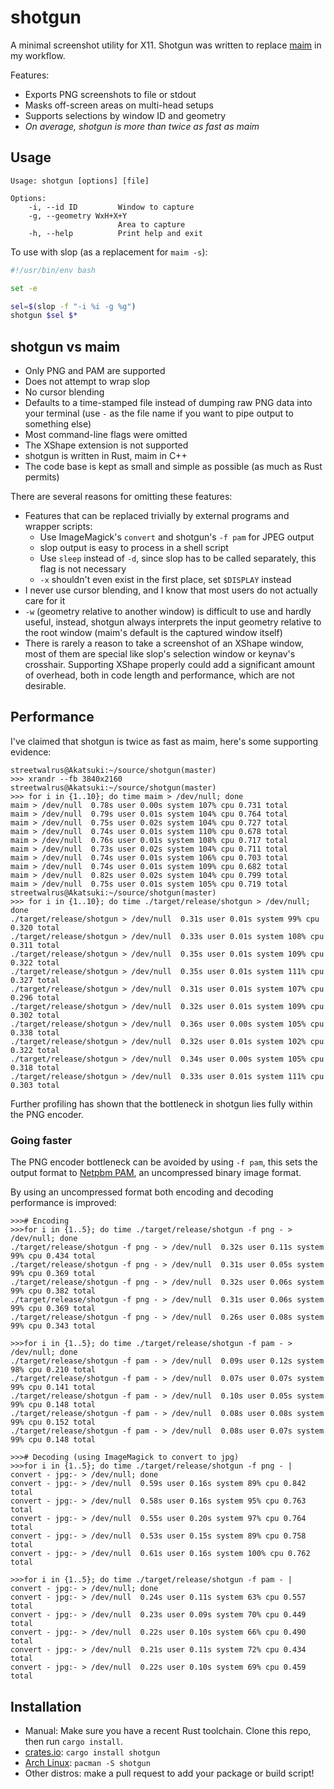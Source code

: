 # shotgun

A minimal screenshot utility for X11. Shotgun was written to replace
[maim](https://github.com/naelstrof/maim) in my workflow.

Features:
- Exports PNG screenshots to file or stdout
- Masks off-screen areas on multi-head setups
- Supports selections by window ID and geometry
- *On average, shotgun is more than twice as fast as maim*

## Usage

```
Usage: shotgun [options] [file]

Options:
    -i, --id ID         Window to capture
    -g, --geometry WxH+X+Y
                        Area to capture
    -h, --help          Print help and exit
```

To use with slop (as a replacement for `maim -s`):
```bash
#!/usr/bin/env bash

set -e

sel=$(slop -f "-i %i -g %g")
shotgun $sel $*
```

## shotgun vs maim

- Only PNG and PAM are supported
- Does not attempt to wrap slop
- No cursor blending
- Defaults to a time-stamped file instead of dumping raw PNG data into your
  terminal (use `-` as the file name if you want to pipe output to something
  else)
- Most command-line flags were omitted
- The XShape extension is not supported
- shotgun is written in Rust, maim in C++
- The code base is kept as small and simple as possible (as much as Rust
  permits)

There are several reasons for omitting these features:
- Features that can be replaced trivially by external programs and wrapper
  scripts:
  - Use ImageMagick's `convert` and shotgun's `-f pam` for JPEG output
  - slop output is easy to process in a shell script
  - Use `sleep` instead of `-d`, since slop has to be called separately, this
    flag is not necessary
  - `-x` shouldn't even exist in the first place, set `$DISPLAY` instead
- I never use cursor blending, and I know that most users do not actually care
  for it
- `-w` (geometry relative to another window) is difficult to use and hardly
  useful, instead, shotgun always interprets the input geometry relative to the
  root window (maim's default is the captured window itself)
- There is rarely a reason to take a screenshot of an XShape window, most of
  them are special like slop's selection window or keynav's crosshair.
  Supporting XShape properly could add a significant amount of overhead, both in
  code length and performance, which are not desirable.

## Performance

I've claimed that shotgun is twice as fast as maim, here's some supporting
evidence:

```
streetwalrus@Akatsuki:~/source/shotgun(master)
>>> xrandr --fb 3840x2160
streetwalrus@Akatsuki:~/source/shotgun(master)
>>> for i in {1..10}; do time maim > /dev/null; done
maim > /dev/null  0.78s user 0.00s system 107% cpu 0.731 total
maim > /dev/null  0.79s user 0.01s system 104% cpu 0.764 total
maim > /dev/null  0.75s user 0.02s system 104% cpu 0.727 total
maim > /dev/null  0.74s user 0.01s system 110% cpu 0.678 total
maim > /dev/null  0.76s user 0.01s system 108% cpu 0.717 total
maim > /dev/null  0.73s user 0.02s system 104% cpu 0.711 total
maim > /dev/null  0.74s user 0.01s system 106% cpu 0.703 total
maim > /dev/null  0.74s user 0.01s system 109% cpu 0.682 total
maim > /dev/null  0.82s user 0.02s system 104% cpu 0.799 total
maim > /dev/null  0.75s user 0.01s system 105% cpu 0.719 total
streetwalrus@Akatsuki:~/source/shotgun(master)
>>> for i in {1..10}; do time ./target/release/shotgun > /dev/null; done
./target/release/shotgun > /dev/null  0.31s user 0.01s system 99% cpu 0.320 total
./target/release/shotgun > /dev/null  0.33s user 0.01s system 108% cpu 0.311 total
./target/release/shotgun > /dev/null  0.35s user 0.01s system 109% cpu 0.322 total
./target/release/shotgun > /dev/null  0.35s user 0.01s system 111% cpu 0.327 total
./target/release/shotgun > /dev/null  0.31s user 0.01s system 107% cpu 0.296 total
./target/release/shotgun > /dev/null  0.32s user 0.01s system 109% cpu 0.302 total
./target/release/shotgun > /dev/null  0.36s user 0.00s system 105% cpu 0.338 total
./target/release/shotgun > /dev/null  0.32s user 0.01s system 102% cpu 0.322 total
./target/release/shotgun > /dev/null  0.34s user 0.00s system 105% cpu 0.318 total
./target/release/shotgun > /dev/null  0.33s user 0.01s system 111% cpu 0.303 total
```

Further profiling has shown that the bottleneck in shotgun lies fully within the
PNG encoder.

### Going faster
The PNG encoder bottleneck can be avoided by using `-f pam`, this sets the output format to
[Netpbm PAM](https://en.wikipedia.org/wiki/Netpbm#PAM_graphics_format), an uncompressed binary image format.

By using an uncompressed format both encoding and decoding performance is improved:
```
>>># Encoding
>>>for i in {1..5}; do time ./target/release/shotgun -f png - > /dev/null; done
./target/release/shotgun -f png - > /dev/null  0.32s user 0.11s system 99% cpu 0.434 total
./target/release/shotgun -f png - > /dev/null  0.31s user 0.05s system 99% cpu 0.369 total
./target/release/shotgun -f png - > /dev/null  0.32s user 0.06s system 99% cpu 0.382 total
./target/release/shotgun -f png - > /dev/null  0.31s user 0.06s system 99% cpu 0.369 total
./target/release/shotgun -f png - > /dev/null  0.26s user 0.08s system 99% cpu 0.343 total

>>>for i in {1..5}; do time ./target/release/shotgun -f pam - > /dev/null; done
./target/release/shotgun -f pam - > /dev/null  0.09s user 0.12s system 98% cpu 0.210 total
./target/release/shotgun -f pam - > /dev/null  0.07s user 0.07s system 99% cpu 0.141 total
./target/release/shotgun -f pam - > /dev/null  0.10s user 0.05s system 99% cpu 0.148 total
./target/release/shotgun -f pam - > /dev/null  0.08s user 0.08s system 99% cpu 0.152 total
./target/release/shotgun -f pam - > /dev/null  0.08s user 0.07s system 99% cpu 0.148 total
```

```
>>># Decoding (using ImageMagick to convert to jpg)
>>>for i in {1..5}; do time ./target/release/shotgun -f png - | convert - jpg:- > /dev/null; done
convert - jpg:- > /dev/null  0.59s user 0.16s system 89% cpu 0.842 total
convert - jpg:- > /dev/null  0.58s user 0.16s system 95% cpu 0.763 total
convert - jpg:- > /dev/null  0.55s user 0.20s system 97% cpu 0.764 total
convert - jpg:- > /dev/null  0.53s user 0.15s system 89% cpu 0.758 total
convert - jpg:- > /dev/null  0.61s user 0.16s system 100% cpu 0.762 total

>>>for i in {1..5}; do time ./target/release/shotgun -f pam - | convert - jpg:- > /dev/null; done
convert - jpg:- > /dev/null  0.24s user 0.11s system 63% cpu 0.557 total
convert - jpg:- > /dev/null  0.23s user 0.09s system 70% cpu 0.449 total
convert - jpg:- > /dev/null  0.22s user 0.10s system 66% cpu 0.490 total
convert - jpg:- > /dev/null  0.21s user 0.11s system 72% cpu 0.434 total
convert - jpg:- > /dev/null  0.22s user 0.10s system 69% cpu 0.459 total
```

## Installation

- Manual: Make sure you have a recent Rust toolchain. Clone this repo, then run
  `cargo install`.
- [crates.io](https://crates.io/crates/shotgun): `cargo install shotgun`
- [Arch Linux](https://www.archlinux.org/packages/?name=shotgun): `pacman -S shotgun`
- Other distros: make a pull request to add your package or build script!
